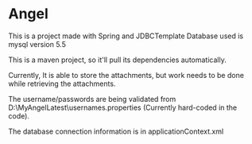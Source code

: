 # Angel

This is a project made with Spring and JDBCTemplate
Database used is mysql version 5.5

This is a maven project, so it'll pull its dependencies automatically.

Currently, It is able to store the attachments, but work needs to be done while retrieving the attachments.

The username/passwords are being validated from D:\MyAngelLatest\usernames.properties (Currently hard-coded in the code).

The database connection information is in applicationContext.xml
